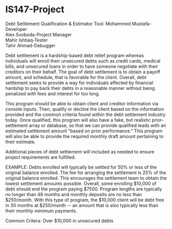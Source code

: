 # IS147-Project
Debt Settlement Qualification & Estimator Tool: 
Mohammed Mustafa-Developer  
Alex Svoboda-Project Manager  
Mahir Ishtiaq-Tester  
Tahir Ahmad-Debugger


Debt settlement is a hardship-based debt relief program whereas individuals will enroll their unsecured debts such as credit cards, medical bills, and unsecured loans in order to have someone negotiate with their creditors on their behalf. The goal of debt settlement is to obtain a payoff amount, and schedule, that is favorable for the client. Overall, debt settlement seeks to provide a way for individuals affected by financial hardship to pay back their debts in a reasonable manner without being penalized with fees and interest for too long.


This program should be able to obtain client and creditor information via console inputs. Then, qualify or decline the client based on the information provided and the common criteria found within the debt settlement industry today. Once qualified, this program will also have a fake, but realistic prior-settlement array or database, so that we can provide qualified leads with an estimated settlement amount "based on prior performance." This program will also be able to provide the required monthly draft amount pertaining to their estimate. 

Additional pieces of debt settlement will included as needed to ensure project requirements are fulfilled.

EXAMPLE: Debts enrolled will typically be settled for 50% or less of the original balance enrolled. The fee for arranging the settlement is 25% of the original balance enrolled. This encourages the settlement team to obtain the lowest settlement amounts possible. Overall, some enrolling $10,000 of debt should end the program paying $7500. Program lengths are typically no longer than 48 months and monthly deposits are no less than $250/month. With this type of program, the $10,000 client will be debt free in 30 months at $250/month -- an amount that is also typically less than their monthly minimum payments. 

Common Critera:
Over $10,000 in unsecured debts



